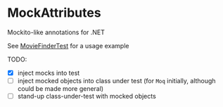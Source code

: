# MockAttributes
Mockito-like annotations for .NET

See [MovieFinderTest](https://github.com/alexashley/MockAttributes/blob/master/MockAttributes.Demo/MovieFinderTest.cs) for a usage example

TODO:

- [x] inject mocks into test
- [ ] inject mocked objects into class under test (for `Moq` initially, although could be made more general)
- [ ] stand-up class-under-test with mocked objects
